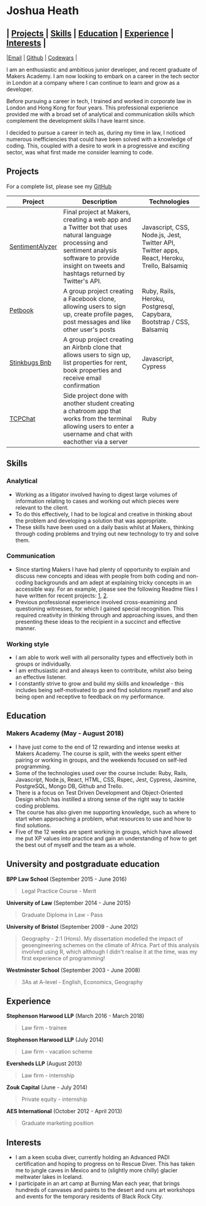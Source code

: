# Joshua Heath

| [Projects](#projects) | [Skills](#skills) | [Education](#education) | [Experience](#experience) | [Interests](#interests) |
---
|[Email](mailto:joshheath121@gmail.com)    | [Github](https://github.com/joshheath)    | [Codewars](https://www.codewars.com/users/joshheath) |

I am an enthusiastic and ambitious junior developer, and recent graduate of Makers Academy. I am now looking to embark on a career in the tech sector in London at a company where I can continue to learn and grow as a developer.

Before pursuing a career in tech, I trained and worked in corporate law in London and Hong Kong for four years. This professional experience provided me with a broad set of analytical and communication skills which complement the development skills I have learnt since. 

I decided to pursue a career in tech as, during my time in law, I noticed numerous inefficiencies that could have been solved with a knowledge of coding. This, coupled with a desire to work in a progressive and exciting sector, was what first made me consider learning to code.

## Projects

For a complete list, please see my [GitHub](https://github.com/joshheath) 

| Project   | Description | Technologies |
|---        |---         |---           |
|[SentimentAlyzer](https://github.com/joshheath/MA_final_project) | Final project at Makers, creating a web app and a Twitter bot that uses natural language processing and sentiment analysis software to provide insight on tweets and hashtags returned by Twitter's API. | Javascript, CSS, Node.js, Jest, Twitter API, Twitter apps, React, Heroku, Trello, Balsamiq |
|[Petbook](http://petbook-acebook.herokuapp.com/users/sign_in) | A group project creating a Facebook clone, allowing users to sign up, create profile pages, post messages and like other user's posts | Ruby, Rails, Heroku, Postgresql, Capybara, Bootstrap / CSS, Balsamiq |
| [Stinkbugs Bnb](https://github.com/joshheath/stinkbugs-bnb) | A group project creating an Airbnb clone that allows users to sign up, list properties for rent, book properties and receive email confirmation | Javascript, Cypress |
| [TCPChat](https://github.com/joshheath/TCPChat) | Side project done with another student creating a chatroom app that works from the terminal allowing users to enter a username and chat with eachother via a server | Ruby |

## Skills
### Analytical
- Working as a litigator involved having to digest large volumes of information relating to cases and working out which pieces were relevant to the client. 
- To do this effectively, I had to be logical and creative in thinking about the problem and developing a solution that was appropriate. 
- These skills have been used on a daily basis whilst at Makers, thinking through coding problems and trying out new technology to try and solve them.
 
### Communication
- Since starting Makers I have had plenty of opportunity to explain and discuss new concepts and ideas with people from both coding and non-coding backgrounds and am adept at explaining tricky concepts in an accessible way. For an example, please see the following Readme files I have written for recent projects: [1](https://github.com/joshheath/MA_final_project/blob/master/README.md), [2](https://github.com/joshheath/stinkbugs-bnb).
- Previous professional experience involved cross-examining and questioning witnesses, for which I gained special recognition. This required creativity in thinking through and approaching issues, and then presenting these ideas to the recipient in a succinct and effective manner. 

### Working style
- I am able to work well with all personality types and effectively both in groups or individually. 
- I am enthusiastic and and always keen to contribute, whilst also being an effective listener. 
- I constantly strive to grow and build my skills and knowledge - this includes being self-motivated to go and find solutions myself and also being open and receptive to feedback on my performance. 

## Education
### Makers Academy (May - August 2018)
- I have just come to the end of 12 rewarding and intense weeks at Makers Academy. The course is split, with the weeks spent either pairing or working in groups, and the weekends focused on self-led programming. 
- Some of the technologies used over the course include: Ruby, Rails, Javascript, Node.js, React, HTML, CSS, Rspec, Jest, Cypress, Jasmine, PostgreSQL, Mongo DB, Github and Trello. 
- There is a focus on Test Driven Development and Object-Oriented Design which has instilled a strong sense of the right way to tackle coding problems. 
- The course has also given me supporting knowledge, such as where to start when approaching a problem, what resources to use and how to find solutions. 
- Five of the 12 weeks are spent working in groups, which have allowed me put XP values into practice and gain an understanding of how to get the best out of myself and the team as a whole. 

## University and postgraduate education

**BPP Law School** (September 2015 - June 2016)
> Legal Practice Course - Merit

**University of Law** (September 2014 - June 2015)
> Graduate Diploma in Law - Pass

**University of Bristol** (September 2009 - June 2012)
> Geography - 2:1 (Hons). My dissertation modelled the impact of geoengineering schemes on the climate of Africa. Part of this analysis involved using R, which although I didn't realise it at the time, was my first experience of programming!

**Westminster School** (September 2003 - June 2008)
> 3As at A-level - English, Economics, Geography

## Experience
**Stephenson Harwood LLP** (March 2016 - March 2018)
> Law firm - trainee

**Stephenson Harwood LLP** (July 2014)
> Law firm - vacation scheme

**Eversheds LLP** (August 2013)
> Law firm - internship

**Zouk Capital** (June - July 2014)
> Private equity - internship

**AES International** (October 2012 - April 2013)
> Graduate marketing position

## Interests
- I am a keen scuba diver, currently holding an Advanced PADI certification and hoping to progress on to Rescue Diver. This has taken me to jungle caves in Mexico and to (slightly more chilly) glacier meltwater lakes in Iceland. 
- I participate in an art camp at Burning Man each year, that brings hundreds of canvases and paints to the desert and runs art workshops and events for the temporary residents of Black Rock City. 
